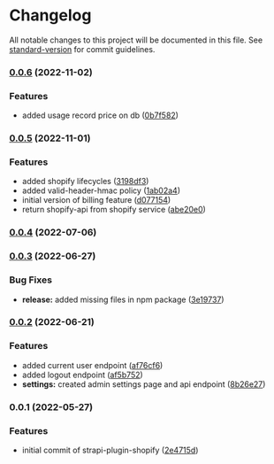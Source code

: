 # Changelog

All notable changes to this project will be documented in this file. See [standard-version](https://github.com/conventional-changelog/standard-version) for commit guidelines.

### [0.0.6](https://github.com/shop3/strapi-plugin-shopify/compare/v0.0.5...v0.0.6) (2022-11-02)


### Features

* added usage record price on db ([0b7f582](https://github.com/shop3/strapi-plugin-shopify/commit/0b7f5824481e2ef6937ae62de4ef9da43b912b43))

### [0.0.5](https://github.com/shop3/strapi-plugin-shopify/compare/v0.0.4...v0.0.5) (2022-11-01)


### Features

* added shopify lifecycles ([3198df3](https://github.com/shop3/strapi-plugin-shopify/commit/3198df37ca2c218dba8bc780eedf18ad9936537c))
* added valid-header-hmac policy ([1ab02a4](https://github.com/shop3/strapi-plugin-shopify/commit/1ab02a43b4b80e8056b552134686877b06283376))
* initial version of billing feature ([d077154](https://github.com/shop3/strapi-plugin-shopify/commit/d07715408a495d2c5263d65d6ef97109caf8fbcf))
* return shopify-api from shopify service ([abe20e0](https://github.com/shop3/strapi-plugin-shopify/commit/abe20e0088c0ddd3f2eab1bb04adb516a3b64108))

### [0.0.4](https://github.com/shop3/strapi-plugin-shopify/compare/v0.0.3...v0.0.4) (2022-07-06)

### [0.0.3](https://github.com/shop3/strapi-plugin-shopify/compare/v0.0.2...v0.0.3) (2022-06-27)


### Bug Fixes

* **release:** added missing files in npm package ([3e19737](https://github.com/shop3/strapi-plugin-shopify/commit/3e197370cd515c9724d54ab54cea505818064e09))

### [0.0.2](https://github.com/shop3/strapi-plugin-shopify/compare/v0.0.1...v0.0.2) (2022-06-21)


### Features

* added current user endpoint ([af76cf6](https://github.com/shop3/strapi-plugin-shopify/commit/af76cf61d39f6fc3939f433a7d1eabdbc58e21fa))
* added logout endpoint ([af5b752](https://github.com/shop3/strapi-plugin-shopify/commit/af5b75272901c164a6a0f236f55250ccd8e5e1b0))
* **settings:** created admin settings page and api endpoint ([8b26e27](https://github.com/shop3/strapi-plugin-shopify/commit/8b26e27ad131fc8fe427cf7c4e940de161e91fd8))

### 0.0.1 (2022-05-27)


### Features

* initial commit of strapi-plugin-shopify ([2e4715d](https://github.com/shop3/strapi-plugin-shopify/commit/2e4715d2670fdf1c394adfe2bf1928c90f7a04e6))
